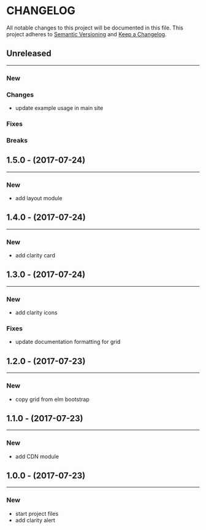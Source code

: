 # CHANGELOG

All notable changes to this project will be documented in this file.
This project adheres to [Semantic Versioning](http://semver.org/) and [Keep a Changelog](http://keepachangelog.com/).



## Unreleased
---

### New

### Changes
* update example usage in main site

### Fixes

### Breaks


## 1.5.0 - (2017-07-24)
---

### New
* add layout module


## 1.4.0 - (2017-07-24)
---

### New
* add clarity card


## 1.3.0 - (2017-07-24)
---

### New
* add clarity icons


### Fixes
* update documentation formatting for grid


## 1.2.0 - (2017-07-23)
---

### New
* copy grid from elm bootstrap


## 1.1.0 - (2017-07-23)
---

### New
* add CDN module


## 1.0.0 - (2017-07-23)
---

### New
* start project files
* add clarity alert



